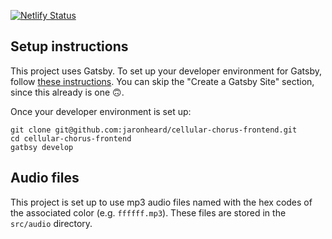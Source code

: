 [![Netlify Status](https://api.netlify.com/api/v1/badges/5cc4c2ca-ed2d-4d5c-9fba-3b6483320797/deploy-status)](https://app.netlify.com/sites/cellular-chorus/deploys)

## Setup instructions
This project uses Gatsby. To set up your developer environment for Gatsby, follow [these instructions](https://www.gatsbyjs.org/tutorial/part-zero/). You can skip the "Create a Gatsby Site" section, since this already is one 🙃.

Once your developer environment is set up:
```
git clone git@github.com:jaronheard/cellular-chorus-frontend.git
cd cellular-chorus-frontend
gatbsy develop
```

## Audio files
This project is set up to use mp3 audio files named with the hex codes of the associated color (e.g. `ffffff.mp3`). These files are stored in the `src/audio` directory.
